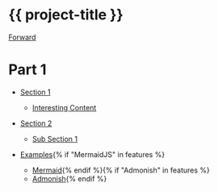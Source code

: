 # {{ project-title }}

[Forward](forward.md)

# Part 1

- [Section 1](section1/index.md)
  - [Interesting Content](section1/subsection1/interesting.md)
  
- [Section 2](section2/index.md)
  - [Sub Section 1](section2/subsection1/index.md)

- [Examples](examples/index.md){% if "MermaidJS" in features %}
  - [Mermaid](examples/mermaid.md){% endif %}{% if "Admonish" in features %}
  - [Admonish](examples/admonish.md){% endif %}